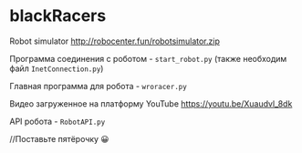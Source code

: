 # blackRacers
Robot simulator http://robocenter.fun/robotsimulator.zip

Программа соединения с роботом - `start_robot.py` (также необходим файл `InetConnection.py`)

Главная программа для робота - `wroracer.py`

Видео загруженное на платформу YouTube https://youtu.be/Xuaudvl_8dk

API робота - `RobotAPI.py`

//Поставьте пятёрочку 😀
